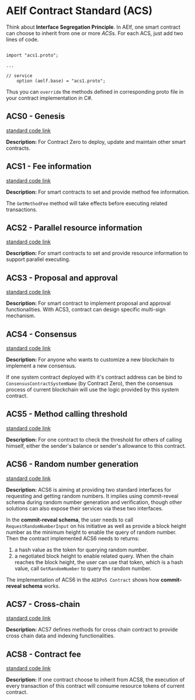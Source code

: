 # AElf Contract Standard (ACS)

Think about **Interface Segregation Principle**. In AElf, one smart contract can choose to inherit from one or more *ACS*s. For each ACS, just add two lines of code.

```Proto

import "acs1.proto";

...

// service
    option (aelf.base) = "acs1.proto";

```
Thus you can `override` the methods defined in corresponding proto file in your contract implementation in C#.

## ACS0 - Genesis

[standard code link](https://github.com/AElfProject/AElf/blob/dev/protobuf/acs0.proto)

**Description:** For Contract Zero to deploy, update and maintain other smart contracts.

## ACS1 - Fee information

[standard code link](https://github.com/AElfProject/AElf/blob/dev/protobuf/acs1.proto)

**Description:** For smart contracts to set and provide method fee information.

The `GetMethodFee` method will take effects before executing related transactions.

## ACS2 - Parallel resource information

[standard code link](https://github.com/AElfProject/AElf/blob/dev/protobuf/acs2.proto)

**Description:**
For smart contracts to set and provide resource information to support parallel executing.

## ACS3 - Proposal and approval

[standard code link](https://github.com/AElfProject/AElf/blob/dev/protobuf/acs3.proto)

**Description:** For smart contract to implement proposal and approval functionalities. With ACS3, contract can design specific multi-sign mechanism.

## ACS4 - Consensus

[standard code link](https://github.com/AElfProject/AElf/blob/dev/protobuf/acs4.proto)

**Description:** For anyone who wants to customize a new blockchain to implement a new consensus.

If one system contract deployed with it's contract address can be bind to `ConsensusContractSystemName` (by Contract Zero), then the consensus process of current blockchain will use the logic provided by this system contract.

## ACS5 - Method calling threshold

[standard code link](https://github.com/AElfProject/AElf/blob/dev/protobuf/acs5.proto)

**Description:** For one contract to check the threshold for others of calling himself, either the sender's balance or sender's allowance to this contract.

## ACS6 - Random number generation

[standard code link](https://github.com/AElfProject/AElf/blob/dev/protobuf/acs6.proto)

**Description:** ACS6 is aiming at providing two standard interfaces for requesting and getting random numbers. It implies using commit-reveal schema during random number generation and verification, though other solutions can also expose their services via these two interfaces.

In the **commit-reveal schema**, the user needs to call `RequestRandomNumberInput` on his initiative as well as provide a block height number as the minimum height to enable the query of random number. Then the contract implemented ACS6 needs to returns:
1) a hash value as the token for querying random number.
2) a negotiated block height to enable related query. When the chain reaches the block height, the user can use that token, which is a hash value, call `GetRandomNumber` to query the random number.

The implementation of ACS6 in the `AEDPoS Contract` shows how **commit-reveal schema** works.

## ACS7 - Cross-chain

[standard code link](https://github.com/AElfProject/AElf/blob/dev/protobuf/acs7.proto)

**Description:**
ACS7 defines methods for cross chain contract to provide cross chain data and indexing functionalities.

## ACS8 - Contract fee

[standard code link](https://github.com/AElfProject/AElf/blob/dev/protobuf/acs8.proto)

**Description:**
If one contract choose to inherit from ACS8, the execution of every transaction of this contract will consume resource tokens of current contract.